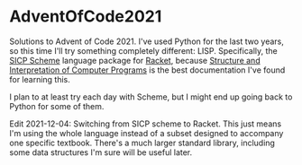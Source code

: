 # AdventOfCode2021

Solutions to Advent of Code 2021. I've used Python for the last two years, so this time I'll try something completely different: LISP. Specifically, the [SICP Scheme](https://docs.racket-lang.org/sicp-manual/index.html) language package for [Racket](https://racket-lang.org/), because [Structure and Interpretation of Computer Programs](https://mitpress.mit.edu/sites/default/files/sicp/full-text/book/book.html) is the best documentation I've found for learning this.

I plan to at least try each day with Scheme, but I might end up going back to Python for some of them.

Edit 2021-12-04: Switching from SICP scheme to Racket. This just means I'm using the whole language instead of a subset designed to accompany one specific textbook. There's a much larger standard library, including some data structures I'm sure will be useful later.
